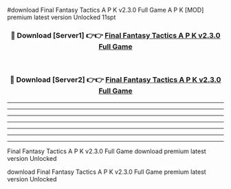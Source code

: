 #download Final Fantasy Tactics A P K v2.3.0 Full Game A P K [MOD] premium latest version Unlocked 11spt 



<div align="center">
<h3>🔴 Download [Server1] 👉👉 <a href="https://apkdownload2.web.app/">Final Fantasy Tactics A P K v2.3.0 Full Game</a></h3><br>

<h3>🔴 Download [Server2] 👉👉 <a href="https://apkdownload2.web.app/">Final Fantasy Tactics A P K v2.3.0 Full Game</a></h3>
</div>





----------------------------------------------------------

----------------------------------------------------------

----------------------------------------------------------

----------------------------------------------------------

----------------------------------------------------------

----------------------------------------------------------

----------------------------------------------------------

Final Fantasy Tactics A P K v2.3.0 Full Game download premium latest version Unlocked

download Final Fantasy Tactics A P K v2.3.0 Full Game premium latest version Unlocked
